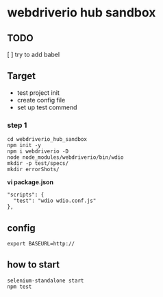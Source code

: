 # webdriverio hub sandbox

## TODO
[ ] try to add babel

## Target
- test project init
- create config file
- set up test commend

### step 1
```
cd webdriverio_hub_sandbox
npm init -y
npm i webdriverio -D
node node_modules/webdriverio/bin/wdio
mkdir -p test/specs/
mkdir errorShots/
```

**vi package.json**
```
"scripts": {
  "test": "wdio wdio.conf.js"
},
```

## config

`export BASEURL=http://`

## how to start
```
selenium-standalone start
npm test
```
